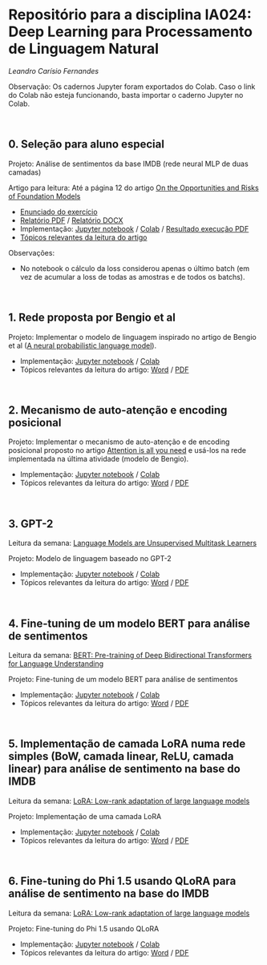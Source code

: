 # Repositório para a disciplina IA024:  Deep Learning para Processamento de Linguagem Natural
*Leandro Carísio Fernandes*


Observação: Os cadernos Jupyter foram exportados do Colab. Caso o link do Colab não esteja funcionando, basta importar o caderno Jupyter no Colab.

<br>

## 0. Seleção para aluno especial

Projeto: Análise de sentimentos da base IMDB (rede neural MLP de duas camadas)

Artigo para leitura: Até a página 12 do artigo [On the Opportunities and Risks of Foundation Models](https://arxiv.org/pdf/2108.07258.pdf)

- [Enunciado do exercício](./0%20-%20selecao%20-%20mlp%20para%20analise%20de%20sentimentos%20imdb/relatorio/enunciado%20-%20[versao%20final]%20Processo%20Seletivo%20para%20Disciplina%20IA-024%201S2024.docx)
- [Relatório PDF](./0%20-%20selecao%20-%20mlp%20para%20analise%20de%20sentimentos%20imdb/relatorio/relatorio%20-%20Processo%20Seletivo%20IA024%201S2024.pdf) / [Relatório DOCX](./0%20-%20selecao%20-%20mlp%20para%20analise%20de%20sentimentos%20imdb/relatorio/relatorio%20-%20Processo%20Seletivo%20IA024%201S2024.docx)
- Implementação: [Jupyter notebook](./0%20-%20selecao%20-%20mlp%20para%20analise%20de%20sentimentos%20imdb/notebook/AnaliseSentimentosBagOfWords_Carisio.ipynb) / [Colab](https://colab.research.google.com/drive/1GKMh43uoZUr6noazUjH7muRgajV4kVXz?usp=sharing) / [Resultado execução PDF](./0%20-%20selecao%20-%20mlp%20para%20analise%20de%20sentimentos%20imdb/notebook/AnaliseSentimentosBagOfWords-Carisio.pdf)
- [Tópicos relevantes da leitura do artigo](./0%20-%20selecao%20-%20mlp%20para%20analise%20de%20sentimentos%20imdb/leitura/Topicos%20relevantes%20-%20On%20the%20Opportunities%20and%20Risks%20of%20Foundation%20Models.pdf)


Observações:

- No notebook o cálculo da loss considerou apenas o último batch (em vez de acumular a loss de todas as amostras e de todos os batchs).

<br> 

## 1. Rede proposta por Bengio et al

Projeto: Implementar o modelo de linguagem inspirado no artigo de Bengio et al ([A neural probabilistic language model](https://www.jmlr.org/papers/volume3/bengio03a/bengio03a.pdf)).

- Implementação: [Jupyter notebook](./1%20-%20modelo%20de%20linguagem%20-%20bengio/notebook/[IA24_Aula1]_Bengio.ipynb) / [Colab](https://colab.research.google.com/drive/166oq8hm0D9PinBYgxMiAYwWSvCsUG-Po?usp=sharing)
- Tópicos relevantes da leitura do artigo: [Word](./1%20-%20modelo%20de%20linguagem%20-%20bengio/leitura/[Aula%201]%20Bengio%20-%20Principais%20contribuições%20do%20artigo.docx) / [PDF](./1%20-%20modelo%20de%20linguagem%20-%20bengio/leitura/[Aula%201]%20Bengio%20-%20Principais%20contribuições%20do%20artigo.pdf)

<br> 

## 2. Mecanismo de auto-atenção e encoding posicional

Projeto: Implementar o mecanismo de auto-atenção e de encoding posicional proposto no artigo [Attention is all you need]() e usá-los na rede implementada na última atividade (modelo de Bengio).

- Implementação: [Jupyter notebook](./2%20-%20auto-atencao%20e%20encoding%20posicional/notebook/%5BIA24_Aula2%5D_Bengio_com_mecanismo_de_aten%C3%A7%C3%A3o.ipynb) / [Colab](https://colab.research.google.com/drive/1asoxTqrJe2Bnmg2nNa4nM8I6oW6puJJ1?usp=sharing)
- Tópicos relevantes da leitura do artigo: [Word](./2%20-%20auto-atencao%20e%20encoding%20posicional/leitura/[Aula%202]%20Auto-atenção%20-%20Principais%20contribuições%20do%20artigo.docx) / [PDF](./2%20-%20auto-atencao%20e%20encoding%20posicional/leitura/[Aula%202]%20Auto-atenção%20-%20Principais%20contribuições%20do%20artigo.pdf)

<br> 

## 3. GPT-2

Leitura da semana: [Language Models are Unsupervised Multitask Learners](https://d4mucfpksywv.cloudfront.net/better-language-models/language_models_are_unsupervised_multitask_learners.pdf)

Projeto: Modelo de linguagem baseado no GPT-2

- Implementação: [Jupyter notebook](./3%20-%20gpt-2/notebook/[IA24_Aula3]_Modelo_de_Linguagem_com_auto_atenção_e_máscara_causal.ipynb) / [Colab](https://colab.research.google.com/drive/1JN5Fl63652-_flF1BtPgcTECTUzSUK6d?usp=sharing)
- Tópicos relevantes da leitura do artigo: [Word](./3%20-%20gpt-2/leitura/[Aula%203]%20GPT-2%20-%20Principais%20contribuições%20do%20artigo.docx) / [PDF](./3%20-%20gpt-2/leitura/[Aula%203]%20GPT-2%20-%20Principais%20contribuições%20do%20artigo.pdf)

<br> 

## 4. Fine-tuning de um modelo BERT para análise de sentimentos

Leitura da semana: [BERT: Pre-training of Deep Bidirectional Transformers for Language Understanding](https://arxiv.org/pdf/1810.04805.pdf)

Projeto: Fine-tuning de um modelo BERT para análise de sentimentos

- Implementação: [Jupyter notebook](./4%20-%20fine-tuning%20bert/notebook/[IA24_Aula4]_Fine_tuning_do_BERT_no_IMDB.ipynb) / [Colab](https://colab.research.google.com/drive/1CDqL-jC1rt7rwnWjUB0m1uSvLOa5viSj?usp=sharing)
- Tópicos relevantes da leitura do artigo: [Word](./4%20-%20fine-tuning%20bert/leitura/[Aula%204]%20BERT%20-%20Principais%20contribuições%20do%20artigo.docx) / [PDF](./4%20-%20fine-tuning%20bert/leitura/[Aula%204]%20BERT%20-%20Principais%20contribuições%20do%20artigo.pdf)

<br> 

## 5. Implementação de camada LoRA numa rede simples (BoW, camada linear, ReLU, camada linear) para análise de sentimento na base do IMDB

Leitura da semana: [LoRA: Low-rank adaptation of large language models](https://arxiv.org/pdf/2106.09685.pdf)

Projeto: Implementação de uma camada LoRA

- Implementação: [Jupyter notebook](./5%20-%20lora/notebook/[IA24_Aula5]_Analise_sentimento_IMDB_com_BoW_e_Lora.ipynb) / [Colab](https://colab.research.google.com/drive/1Nv99o2zjyQj49HREOmA6CZrKrQ9-7rQg?usp=sharing)
- Tópicos relevantes da leitura do artigo: [Word](./5%20-%20lora/leitura/[Aula%205]%20LoRA%20-%20Principais%20contribuições%20do%20artigo.docx) / [PDF](./5%20-%20lora/leitura/[Aula%205]%20LoRA%20-%20Principais%20contribuições%20do%20artigo.pdf)

<br> 

## 6. Fine-tuning do Phi 1.5 usando QLoRA para análise de sentimento na base do IMDB

Leitura da semana: [LoRA: Low-rank adaptation of large language models](https://arxiv.org/pdf/2106.09685.pdf)

Projeto: Fine-tuning do Phi 1.5 usando QLoRA

- Implementação: [Jupyter notebook](./6%20-%20qlora/notebook/[IA24_Aula6]_Fine_tuning_Phi_1_5_for_sentence_classification_using_QLoRA_Carisio.ipynb) / [Colab](https://colab.research.google.com/drive/1avjYjbe4DDZeD-qQ05x27H04Yuik-4E_?usp=sharing)
- Tópicos relevantes da leitura do artigo: [Word](./6%20-%20qlora/leitura/[Aula%206]%20QLoRA%20-%20Principais%20contribuições%20do%20artigo.docx) / [PDF](./6%20-%20qlora/leitura/[Aula%206]%20QLoRA%20-%20Principais%20contribuições%20do%20artigo.pdf)
